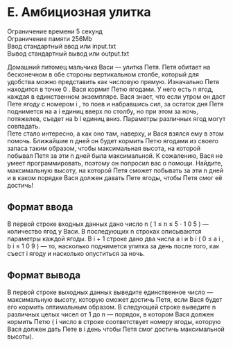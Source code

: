 E. Амбициозная улитка
==========
Ограничение времени	5 секунд  
Ограничение памяти	256Mb  
Ввод	стандартный ввод или input.txt  
Вывод	стандартный вывод или output.txt  
  
Домашний питомец мальчика Васи — улитка Петя. Петя обитает на бесконечном в обе стороны вертикальном столбе, который для удобства можно представить как числовую прямую. Изначально Петя находится в точке 
0
.
Вася кормит Петю ягодами. У него есть 
n
 ягод, каждая в единственном экземпляре. Вася знает, что если утром он даст Пете ягоду с номером 
i
, то поев и набравшись сил, за остаток дня Петя поднимется на 
a
i
 единиц вверх по столбу, но при этом за ночь, потяжелев, съедет на 
b
i
 единиц вниз. Параметры различных ягод могут совпадать.  
Пете стало интересно, а как оно там, наверху, и Вася взялся ему в этом помочь. Ближайшие 
n
 дней он будет кормить Петю ягодами из своего запаса таким образом, чтобы максимальная высота, на которой побывал Петя за эти 
n
 дней была максимальной. К сожалению, Вася не умеет программировать, поэтому он попросил вас о помощи. Найдите, максимальную высоту, на которой Петя сможет побывать за эти 
n
 дней и в каком порядке Вася должен давать Пете ягоды, чтобы Петя смог её достичь!

Формат ввода
-----------
В первой строке входных данных дано число 
n
 (
1
≤
n
≤
5
⋅
1
0
5
) — количество ягод у Васи. В последующих 
n
 строках описываются параметры каждой ягоды. В 
i
+
1
 строке дано два числа 
a
i
 и 
b
i
 (
0
≤
a
i
,
b
i
≤
1
0
9
) — то, насколько поднимется улитка за день после того, как съест 
i
 ягоду и насколько опуститься за ночь.  
 
Формат вывода
---------
В первой строке выходных данных выведите единственное число — максимальную высоту, которую сможет достичь Петя, если Вася будет его кормить оптимальным образом. В следующей строке выведите 
n
 различных целых чисел от 
1
 до 
n
 — порядок, в котором Вася должен кормить Петю (
i
 число в строке соответствует номеру ягоды, которую Вася должен дать Пете в 
i
 день чтобы Петя смог достичь максимальной высоты).
